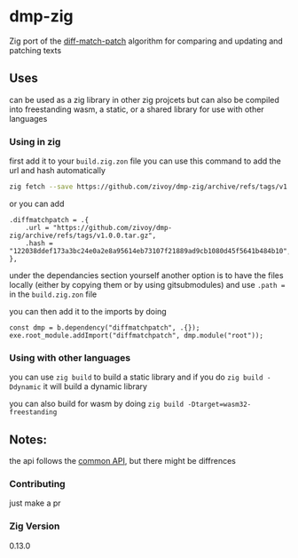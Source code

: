 # dmp-zig
Zig port of the [diff-match-patch](https://github.com/google/diff-match-patch/) algorithm
for comparing and updating and patching texts

## Uses
can be used as a zig library in other zig projcets
but can also be compiled into freestanding wasm, a static, or a shared library for use with other languages

### Using in zig
first add it to your `build.zig.zon` file 
you can use this command to add the url and hash automatically
```sh 
zig fetch --save https://github.com/zivoy/dmp-zig/archive/refs/tags/v1.0.0.tar.gz
```

or you can add 
```zig
.diffmatchpatch = .{
    .url = "https://github.com/zivoy/dmp-zig/archive/refs/tags/v1.0.0.tar.gz",
    .hash = "122038ddef173a3bc24e0a2e8a95614eb73107f21889ad9cb1080d45f5641b484b10",
},
```
under the dependancies section yourself
another option is to have the files locally (either by copying them or by using gitsubmodules) and use `.path = ` in the `build.zig.zon` file

you can then add it to the imports by doing
```zig
const dmp = b.dependency("diffmatchpatch", .{});
exe.root_module.addImport("diffmatchpatch", dmp.module("root"));
```

### Using with other languages
you can use `zig build` to build a static library
and if you do `zig build -Ddynamic` it will build a dynamic library

you can also build for wasm by doing `zig build -Dtarget=wasm32-freestanding`

## Notes:
the api follows the [common API](https://github.com/google/diff-match-patch/wiki/API), but there might be diffrences

### Contributing
just make a pr

### Zig Version
0.13.0

